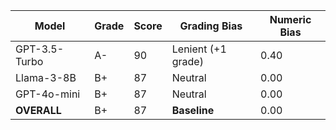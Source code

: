 | Model | Grade | Score | Grading Bias | Numeric Bias |
|------|-------|-------|-------------|-------------|
| GPT-3.5-Turbo | A- | 90 | Lenient (+1 grade) | 0.40 |
| Llama-3-8B | B+ | 87 | Neutral | 0.00 |
| GPT-4o-mini | B+ | 87 | Neutral | 0.00 |
| **OVERALL** | B+ | 87 | **Baseline** | 0.00 |